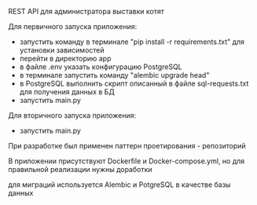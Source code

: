 REST API для администратора выставки котят

Для первичного запуска приложения: 

  - запустить команду в терминале "pip install -r requirements.txt" для установки зависимостей
  - перейти в директорию app
  - в файле .env указать конфигурацию PostgreSQL
  - в терминале запустить команду "alembic upgrade head"
  - в PostgreSQL выполнить скрипт описанный в файле sql-requests.txt для получения данных в БД
  - запустить main.py

Для вторичного запуска приложения:

  - запустить main.py

При разработке был применен паттерн проетирования - репозиторий

В приложении присутствуют Dockerfile и Docker-compose.yml, но для правильной реализации нужны доработки

для миграций используется Alembic и PotgreSQL в качестве базы данных

